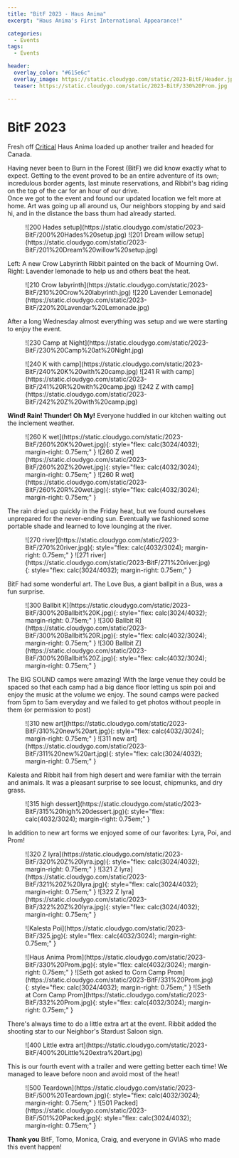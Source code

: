 ```yaml
---
title: "BitF 2023 - Haus Anima"
excerpt: "Haus Anima's First International Appearance!"

categories:
  - Events
tags:
  - Events

header:
  overlay_color: "#615e6c"
  overlay_image: https://static.cloudygo.com/static/2023-BitF/Header.jpg
  teaser: https://static.cloudygo.com/static/2023-BitF/330%20Prom.jpg

---
```


# BitF 2023

Fresh off [Critical](/events/critical) Haus Anima loaded up another trailer and headed for Canada.

Having never been to Burn in the Forest (BitF) we did know exactly what to expect.
Getting to the event proved to be an entire adventure of its own; incredulous border agents, last minute reservations, and Ribbit's bag riding on the top of the car for an hour of our drive.
<br>
Once we got to the event and found our updated location we felt more at home. Art was going up all around us, Our neighbors stopping by and said hi, and in the distance the bass thum had already started.

<figure class="half" markdown="span">
  ![200 Hades setup](https://static.cloudygo.com/static/2023-BitF/200%20Hades%20setup.jpg)
  ![201 Dream willow setup](https://static.cloudygo.com/static/2023-BitF/201%20Dream%20willow%20setup.jpg)
</figure>

Left: A new Crow Labyrinth Ribbit painted on the back of Mourning Owl.
<br>
Right: Lavender lemonade to help us and others beat the heat.

<figure class="half" markdown="span">
  ![210 Crow labyrinth](https://static.cloudygo.com/static/2023-BitF/210%20Crow%20labyrinth.jpg)
  ![220 Lavender Lemonade](https://static.cloudygo.com/static/2023-BitF/220%20Lavendar%20Lemonade.jpg)
</figure>

After a long Wednesday almost everything was setup and we were starting to enjoy the event.

<figure class="thin" markdown="span">
  ![230 Camp at Night](https://static.cloudygo.com/static/2023-BitF/230%20Camp%20at%20Night.jpg)
</figure>

<figure class="third" markdown="span">
 ![240 K with camp](https://static.cloudygo.com/static/2023-BitF/240%20K%20with%20camp.jpg)
 ![241 R with camp](https://static.cloudygo.com/static/2023-BitF/241%20R%20with%20camp.jpg)
 ![242 Z with camp](https://static.cloudygo.com/static/2023-BitF/242%20Z%20with%20camp.jpg)
</figure>

<strong>Wind! Rain! Thunder! Oh My!</strong>
Everyone huddled in our kitchen waiting out the inclement weather.

<figure class="third" markdown="span">
  ![260 K wet](https://static.cloudygo.com/static/2023-BitF/260%20K%20wet.jpg){: style="flex: calc(3024/4032); margin-right: 0.75em;" }
  ![260 Z wet](https://static.cloudygo.com/static/2023-BitF/260%20Z%20wet.jpg){: style="flex: calc(4032/3024); margin-right: 0.75em;" }
  ![260 R wet](https://static.cloudygo.com/static/2023-BitF/260%20R%20wet.jpg){: style="flex: calc(4032/3024); margin-right: 0.75em;" }
</figure>

The rain dried up quickly in the Friday heat, but we found ourselves unprepared for the never-ending sun.
Eventually we fashioned some portable shade and learned to love lounging at the river.

<figure class="half" markdown="span">
  ![270 river](https://static.cloudygo.com/static/2023-BitF/270%20river.jpg){: style="flex: calc(4032/3024); margin-right: 0.75em;" }
  ![271 river](https://static.cloudygo.com/static/2023-BitF/271%20river.jpg){: style="flex: calc(3024/4032); margin-right: 0.75em;" }
</figure>

BitF had some wonderful art. The Love Bus, a giant ballpit in a Bus, was a fun surprise.

<figure class="third" markdown="span">
  ![300 Ballbit K](https://static.cloudygo.com/static/2023-BitF/300%20Ballbit%20K.jpg){: style="flex: calc(3024/4032); margin-right: 0.75em;" }
  ![300 Ballbit R](https://static.cloudygo.com/static/2023-BitF/300%20Ballbit%20R.jpg){: style="flex: calc(4032/3024); margin-right: 0.75em;" }
  ![300 Ballbit Z](https://static.cloudygo.com/static/2023-BitF/300%20Ballbit%20Z.jpg){: style="flex: calc(4032/3024); margin-right: 0.75em;" }
</figure>

The BIG SOUND camps were amazing! With the large venue they could be spaced so that each camp had a big dance floor letting us spin poi and enjoy the music at the volume we enjoy.
The sound camps were packed from 5pm to 5am everyday and we failed to get photos without people in them (or permission to post)

<figure class="half" markdown="span">
![310 new art](https://static.cloudygo.com/static/2023-BitF/310%20new%20art.jpg){: style="flex: calc(4032/3024); margin-right: 0.75em;" }
![311 new art](https://static.cloudygo.com/static/2023-BitF/311%20new%20art.jpg){: style="flex: calc(3024/4032); margin-right: 0.75em;" }
</figure>

Kalesta and Ribbit hail from high desert and were familiar with the terrain and animals. It was a pleasant surprise to see locust, chipmunks, and dry grass.

<figure class="thin" markdown="span">
  ![315 high dessert](https://static.cloudygo.com/static/2023-BitF/315%20high%20dessert.jpg){: style="flex: calc(4032/3024); margin-right: 0.75em;" }
</figure>

In addition to new art forms we enjoyed some of our favorites: Lyra, Poi, and Prom!

<figure class="third" markdown="span">
  ![320 Z lyra](https://static.cloudygo.com/static/2023-BitF/320%20Z%20lyra.jpg){: style="flex: calc(3024/4032); margin-right: 0.75em;" }
  ![321 Z lyra](https://static.cloudygo.com/static/2023-BitF/321%20Z%20lyra.jpg){: style="flex: calc(3024/4032); margin-right: 0.75em;" }
  ![322 Z lyra](https://static.cloudygo.com/static/2023-BitF/322%20Z%20lyra.jpg){: style="flex: calc(3024/4032); margin-right: 0.75em;" }
</figure>

<figure class="thin" markdown="span">
  ![Kalesta Poi](https://static.cloudygo.com/static/2023-BitF/325.jpg){: style="flex: calc(4032/3024); margin-right: 0.75em;" }
</figure>

<figure class="third" markdown="span">
  ![Haus Anima Prom](https://static.cloudygo.com/static/2023-BitF/330%20Prom.jpg){: style="flex: calc(4032/3024); margin-right: 0.75em;" }
  ![Seth got asked to Corn Camp Prom](https://static.cloudygo.com/static/2023-BitF/331%20Prom.jpg){: style="flex: calc(3024/4032); margin-right: 0.75em;" }
  ![Seth at Corn Camp Prom](https://static.cloudygo.com/static/2023-BitF/332%20Prom.jpg){: style="flex: calc(4032/3024); margin-right: 0.75em;" }
</figure>

There's always time to do a little extra art at the event. Ribbit added the shooting star to our Neighbor's Stardust Saloon sign.

<figure class="thin" markdown="span">
  ![400 Little extra art](https://static.cloudygo.com/static/2023-BitF/400%20Little%20extra%20art.jpg)
</figure>

This is our fourth event with a trailer and were getting better each time! We managed to leave before noon and avoid most of the heat!

<figure class="half" markdown="span">
  ![500 Teardown](https://static.cloudygo.com/static/2023-BitF/500%20Teardown.jpg){: style="flex: calc(4032/3024); margin-right: 0.75em;" }
  ![501 Packed](https://static.cloudygo.com/static/2023-BitF/501%20Packed.jpg){: style="flex: calc(3024/4032); margin-right: 0.75em;" }
</figure>


**Thank you** BitF, Tomo, Monica, Craig, and everyone in GVIAS who made this event happen!
